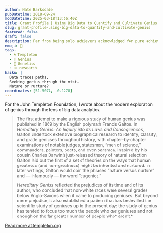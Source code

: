 ```yaml
---
author: Nate Barksdale
pubDatetime: 2018-09-24
modDatetime: 2025-03-18T13:56:40Z
title: Grant Profile | Using Big Data to Quantify and Cultivate Genius
slug: grant-profile-using-big-data-to-quantify-and-cultivate-genius
featured: false
draft: false
description: Far from being solo achievers acknowledged for pure achievement, geniuses may be largely the products of their networks.
emoji: 🧠
tags:
  - 🌀 Templeton
  - 🧠 Genius
  - 🧬 Genetics
  - 📊 Research
haiku: |
  Data traces paths,  
  Seeking genius through the mist—  
  Nature or nurture?
coordinates: [51.5074, -0.1278]
---
```


For the John Templeton Foundation, I wrote about the modern exploration of genius through the lens of big data analytics.

> The first attempt to make a rigorous study of human genius was published in 1869 by the English polymath Francis Galton. In _Hereditary Genius: An Inquiry into its Laws and Consequences,_ Galton undertook extensive biographical research to identify, classify, and grade geniuses throughout history, with chapter-by-chapter examinations of notable judges, statesmen, “men of science,” commanders, painters, poets, and even oarsmen. Inspired by his cousin Charles Darwin’s just-released theory of natural selection, Galton laid out the first of a set of theories on the ways that human greatness (and non-greatness) might be inherited and nurtured. In later writings, Galton would coin the phrases “nature versus nurture” and — infamously — the word “eugenics.”
>
> _Hereditary Genius_ reflected the prejudices of its time and of its author, who concluded that non-white races were several grades below Anglo-Saxons when it came to producing geniuses. But beyond mere prejudice, it also established a pattern that has bedevilled the scientific study of geniuses up to the present day: the study of genius has tended to focus too much the people who _are_ geniuses and not enough on the far greater number of people who* aren’t.*

[Read more at templeton.org](https://www.templeton.org/grant/using-big-data-to-quantify-and-cultivate-genius)
